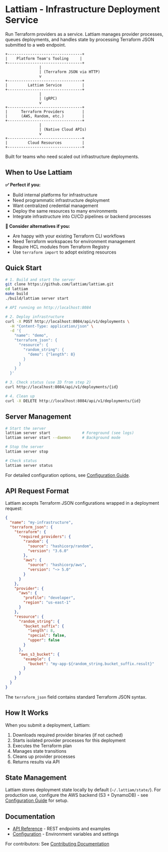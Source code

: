 # Lattiam - Infrastructure Deployment Service

Run Terraform providers as a service. Lattiam manages provider processes, queues deployments, and handles state by processing Terraform JSON submitted to a web endpoint.

```
+---------------------------------+
|    Platform Team's Tooling     |
+---------------------------------+
               |
               | (Terraform JSON via HTTP)
               v
+---------------------------------+
|         Lattiam Service         |
+---------------------------------+
               |
               | (gRPC)
               v
+---------------------------------+
|      Terraform Providers        |
|      (AWS, Random, etc.)        |
+---------------------------------+
               |
               | (Native Cloud APIs)
               v
+---------------------------------+
|         Cloud Resources         |
+---------------------------------+
```

Built for teams who need scaled out infrastructure deployments.

## When to Use Lattiam

**✅ Perfect if you:**

- Build internal platforms for infrastructure
- Need programmatic infrastructure deployment
- Want centralized credential management
- Deploy the same resources to many environments
- Integrate infrastructure into CI/CD pipelines or backend processes

**🤔 Consider alternatives if you:**

- Are happy with your existing Terraform CLI workflows
- Need Terraform workspaces for environment management
- Require HCL modules from Terraform Registry
- Use `terraform import` to adopt existing resources

## Quick Start

```bash
# 1. Build and start the server
git clone https://github.com/lattiam/lattiam.git
cd lattiam
make build
./build/lattiam server start

# API running on http://localhost:8084

# 2. Deploy infrastructure
curl -X POST http://localhost:8084/api/v1/deployments \
  -H "Content-Type: application/json" \
  -d '{
    "name": "demo",
    "terraform_json": {
      "resource": {
        "random_string": {
          "demo": {"length": 8}
        }
      }
    }
  }'

# 3. Check status (use ID from step 2)
curl http://localhost:8084/api/v1/deployments/{id}

# 4. Clean up
curl -X DELETE http://localhost:8084/api/v1/deployments/{id}
```

## Server Management

```bash
# Start the server
lattiam server start              # Foreground (see logs)
lattiam server start --daemon     # Background mode

# Stop the server
lattiam server stop

# Check status
lattiam server status
```

For detailed configuration options, see [Configuration Guide](./docs/CONFIGURATION.md).

## API Request Format

Lattiam accepts Terraform JSON configurations wrapped in a deployment request:

```json
{
  "name": "my-infrastructure",
  "terraform_json": {
    "terraform": {
      "required_providers": {
        "random": {
          "source": "hashicorp/random",
          "version": "3.6.0"
        },
        "aws": {
          "source": "hashicorp/aws",
          "version": "~> 5.0"
        }
      }
    },
    "provider": {
      "aws": {
        "profile": "developer",
        "region": "us-east-1"
      }
    },
    "resource": {
      "random_string": {
        "bucket_suffix": {
          "length": 8,
          "special": false,
          "upper": false
        }
      },
      "aws_s3_bucket": {
        "example": {
          "bucket": "my-app-${random_string.bucket_suffix.result}"
        }
      }
    }
  }
}
```

The `terraform_json` field contains standard Terraform JSON syntax.

## How It Works

When you submit a deployment, Lattiam:

1. Downloads required provider binaries (if not cached)
2. Starts isolated provider processes for this deployment
3. Executes the Terraform plan
4. Manages state transitions
5. Cleans up provider processes
6. Returns results via API

## State Management

Lattiam stores deployment state locally by default (`~/.lattiam/state/`). For production use, configure the AWS backend (S3 + DynamoDB) - see [Configuration Guide](./docs/CONFIGURATION.md) for setup.

## Documentation

- [API Reference](./docs/API.md) - REST endpoints and examples
- [Configuration](./docs/CONFIGURATION.md) - Environment variables and settings

For contributors: See [Contributing Documentation](./docs/contributing/)

